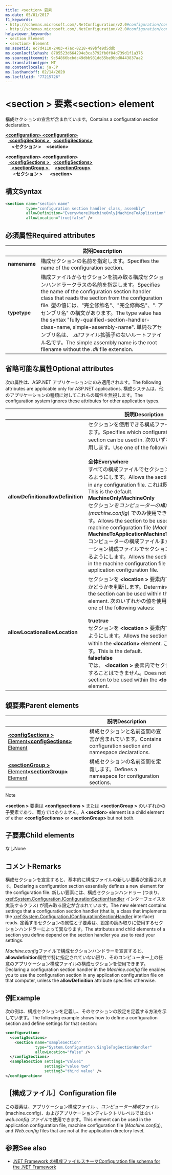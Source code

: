 ```yaml
---
title: <section> 要素
ms.date: 05/01/2017
f1_keywords:
- http://schemas.microsoft.com/.NetConfiguration/v2.0#configuration/configSections/section
- http://schemas.microsoft.com/.NetConfiguration/v2.0#configuration/configSections/sectionGroup/section
helpviewer_keywords:
- section Element
- <section> Element
ms.assetid: ec7d4110-2403-47ac-8218-499bfe9d5ddb
ms.openlocfilehash: 8785523d664294e3ca3792fb0f84d739d1f1a376
ms.sourcegitcommit: 9c54866bcbdc49dbb981dd55be9bbd0443837aa2
ms.translationtype: MT
ms.contentlocale: ja-JP
ms.lasthandoff: 02/14/2020
ms.locfileid: "77215726"
---
```

# <a name="section-element"></a><span data-ttu-id="5ec67-102">\<section > 要素</span><span class="sxs-lookup"><span data-stu-id="5ec67-102">\<section> element</span></span>

<span data-ttu-id="5ec67-103">構成セクションの宣言が含まれています。</span><span class="sxs-lookup"><span data-stu-id="5ec67-103">Contains a configuration section declaration.</span></span>

<span data-ttu-id="5ec67-104">[ **\<configuration>** ](configuration-element.md)</span><span class="sxs-lookup"><span data-stu-id="5ec67-104">[**\<configuration>**](configuration-element.md)</span></span>\
<span data-ttu-id="5ec67-105">&nbsp;&nbsp;[ **\<configSections >** ](configsections-element-for-configuration.md)</span><span class="sxs-lookup"><span data-stu-id="5ec67-105">&nbsp;&nbsp;[**\<configSections>**](configsections-element-for-configuration.md)</span></span>\
<span data-ttu-id="5ec67-106">&nbsp;&nbsp;&nbsp;&nbsp; **\<セクション >**</span><span class="sxs-lookup"><span data-stu-id="5ec67-106">&nbsp;&nbsp;&nbsp;&nbsp;**\<section>**</span></span>

<span data-ttu-id="5ec67-107">[ **\<configuration>** ](configuration-element.md)</span><span class="sxs-lookup"><span data-stu-id="5ec67-107">[**\<configuration>**](configuration-element.md)</span></span>\
<span data-ttu-id="5ec67-108">&nbsp;&nbsp;[ **\<configSections >** ](configsections-element-for-configuration.md)</span><span class="sxs-lookup"><span data-stu-id="5ec67-108">&nbsp;&nbsp;[**\<configSections>**](configsections-element-for-configuration.md)</span></span>\
<span data-ttu-id="5ec67-109">&nbsp;&nbsp;&nbsp;&nbsp;[ **\<sectionGroup >** ](sectiongroup-element-for-configsections.md)</span><span class="sxs-lookup"><span data-stu-id="5ec67-109">&nbsp;&nbsp;&nbsp;&nbsp;[**\<sectionGroup>**](sectiongroup-element-for-configsections.md)</span></span>\
<span data-ttu-id="5ec67-110">&nbsp;&nbsp;&nbsp;&nbsp;&nbsp;&nbsp;\<**セクション >**</span><span class="sxs-lookup"><span data-stu-id="5ec67-110">&nbsp;&nbsp;&nbsp;&nbsp;&nbsp;&nbsp;**\<section>**</span></span>

## <a name="syntax"></a><span data-ttu-id="5ec67-111">構文</span><span class="sxs-lookup"><span data-stu-id="5ec67-111">Syntax</span></span>

```xml
<section name="section name"
         type="configuration section handler class, assembly"
         allowDefinition="Everywhere|MachineOnly|MachineToApplication" 
         allowLocation="true|false" />
```

## <a name="required-attributes"></a><span data-ttu-id="5ec67-112">必須属性</span><span class="sxs-lookup"><span data-stu-id="5ec67-112">Required attributes</span></span>

|           | <span data-ttu-id="5ec67-113">説明</span><span class="sxs-lookup"><span data-stu-id="5ec67-113">Description</span></span> |
| --------- | ----------- |
| <span data-ttu-id="5ec67-114">**name**</span><span class="sxs-lookup"><span data-stu-id="5ec67-114">**name**</span></span>  | <span data-ttu-id="5ec67-115">構成セクションの名前を指定します。</span><span class="sxs-lookup"><span data-stu-id="5ec67-115">Specifies the name of the configuration section.</span></span> |
| <span data-ttu-id="5ec67-116">**type**</span><span class="sxs-lookup"><span data-stu-id="5ec67-116">**type**</span></span>  | <span data-ttu-id="5ec67-117">構成ファイルからセクションを読み取る構成セクションハンドラークラスの名前を指定します。</span><span class="sxs-lookup"><span data-stu-id="5ec67-117">Specifies the name of the configuration section handler class that reads the section from the configuration file.</span></span> <span data-ttu-id="5ec67-118">型の値には、"完全修飾名"、"完全修飾名"、". アセンブリ名" の構文があります。</span><span class="sxs-lookup"><span data-stu-id="5ec67-118">The type value has the syntax "fully-qualified-section-handler-class-name, simple-assembly-name".</span></span> <span data-ttu-id="5ec67-119">単純なアセンブリ名は、 *.dll*ファイル拡張子のないルートファイル名です。</span><span class="sxs-lookup"><span data-stu-id="5ec67-119">The simple assembly name is the root filename without the *.dll* file extension.</span></span> |

## <a name="optional-attributes"></a><span data-ttu-id="5ec67-120">省略可能な属性</span><span class="sxs-lookup"><span data-stu-id="5ec67-120">Optional attributes</span></span>

<span data-ttu-id="5ec67-121">次の属性は、ASP.NET アプリケーションにのみ適用されます。</span><span class="sxs-lookup"><span data-stu-id="5ec67-121">The following attributes are applicable only for ASP.NET applications.</span></span> <span data-ttu-id="5ec67-122">構成システムは、他のアプリケーションの種類に対してこれらの属性を無視します。</span><span class="sxs-lookup"><span data-stu-id="5ec67-122">The configuration system ignores these attributes for other application types.</span></span>

|                     | <span data-ttu-id="5ec67-123">説明</span><span class="sxs-lookup"><span data-stu-id="5ec67-123">Description</span></span> |
| ------------------- | ----------- |
| <span data-ttu-id="5ec67-124">**allowDefinition**</span><span class="sxs-lookup"><span data-stu-id="5ec67-124">**allowDefinition**</span></span> | <span data-ttu-id="5ec67-125">セクションを使用できる構成ファイルを指定します。</span><span class="sxs-lookup"><span data-stu-id="5ec67-125">Specifies which configuration file the section can be used in.</span></span> <span data-ttu-id="5ec67-126">次のいずれかの値を使用します。</span><span class="sxs-lookup"><span data-stu-id="5ec67-126">Use one of the following values:</span></span><br><br><span data-ttu-id="5ec67-127">**全体**</span><span class="sxs-lookup"><span data-stu-id="5ec67-127">**Everywhere**</span></span><br><span data-ttu-id="5ec67-128">すべての構成ファイルでセクションを使用できるようにします。</span><span class="sxs-lookup"><span data-stu-id="5ec67-128">Allows the section to be used in any configuration file.</span></span> <span data-ttu-id="5ec67-129">これは既定値です。</span><span class="sxs-lookup"><span data-stu-id="5ec67-129">This is the default.</span></span><br><span data-ttu-id="5ec67-130">**MachineOnly**</span><span class="sxs-lookup"><span data-stu-id="5ec67-130">**MachineOnly**</span></span><br><span data-ttu-id="5ec67-131">セクション*をコンピューターの構成ファイル (machine.config*) でのみ使用できるようにします。</span><span class="sxs-lookup"><span data-stu-id="5ec67-131">Allows the section to be used only in the machine configuration file (*Machine.config*).</span></span><br><span data-ttu-id="5ec67-132">**MachineToApplication**</span><span class="sxs-lookup"><span data-stu-id="5ec67-132">**MachineToApplication**</span></span><br><span data-ttu-id="5ec67-133">コンピューターの構成ファイルまたはアプリケーション構成ファイルでセクションを使用できるようにします。</span><span class="sxs-lookup"><span data-stu-id="5ec67-133">Allows the section to be used in the machine configuration file or the application configuration file.</span></span> |
| <span data-ttu-id="5ec67-134">**allowLocation**</span><span class="sxs-lookup"><span data-stu-id="5ec67-134">**allowLocation**</span></span>   | <span data-ttu-id="5ec67-135">セクションを **\<location >** 要素内で使用できるかどうかを判断します。</span><span class="sxs-lookup"><span data-stu-id="5ec67-135">Determines whether the section can be used within the **\<location>** element.</span></span> <span data-ttu-id="5ec67-136">次のいずれかの値を使用します。</span><span class="sxs-lookup"><span data-stu-id="5ec67-136">Use one of the following values:</span></span><br><br><span data-ttu-id="5ec67-137">**true**</span><span class="sxs-lookup"><span data-stu-id="5ec67-137">**true**</span></span><br><span data-ttu-id="5ec67-138">セクションを **\<location >** 要素内で使用できるようにします。</span><span class="sxs-lookup"><span data-stu-id="5ec67-138">Allows the section to be used within the **\<location>** element.</span></span> <span data-ttu-id="5ec67-139">これは既定値です。</span><span class="sxs-lookup"><span data-stu-id="5ec67-139">This is the default.</span></span><br><span data-ttu-id="5ec67-140">**false**</span><span class="sxs-lookup"><span data-stu-id="5ec67-140">**false**</span></span><br><span data-ttu-id="5ec67-141">では、 **\<location >** 要素内でセクションを使用することはできません。</span><span class="sxs-lookup"><span data-stu-id="5ec67-141">Does not allow the section to be used within the **\<location>** element.</span></span> |

## <a name="parent-elements"></a><span data-ttu-id="5ec67-142">親要素</span><span class="sxs-lookup"><span data-stu-id="5ec67-142">Parent elements</span></span>

|     | <span data-ttu-id="5ec67-143">説明</span><span class="sxs-lookup"><span data-stu-id="5ec67-143">Description</span></span> |
| --- | ----------- |
| [<span data-ttu-id="5ec67-144"> **\<configSections >** Element</span><span class="sxs-lookup"><span data-stu-id="5ec67-144">**\<configSections>** Element</span></span>](configsections-element-for-configuration.md) | <span data-ttu-id="5ec67-145">構成セクションと名前空間の宣言が含まれています。</span><span class="sxs-lookup"><span data-stu-id="5ec67-145">Contains configuration section and namespace declarations.</span></span> |
| [<span data-ttu-id="5ec67-146"> **\<sectionGroup >** Element</span><span class="sxs-lookup"><span data-stu-id="5ec67-146">**\<sectionGroup>** Element</span></span>](sectiongroup-element-for-configsections.md) | <span data-ttu-id="5ec67-147">構成セクションの名前空間を定義します。</span><span class="sxs-lookup"><span data-stu-id="5ec67-147">Defines a namespace for configuration sections.</span></span> |

> [!NOTE]
> <span data-ttu-id="5ec67-148">**\<section >** 要素は **\<configsections >** または **\<sectionGroup >** のいずれかの子要素であり、両方ではありません。</span><span class="sxs-lookup"><span data-stu-id="5ec67-148">A **\<section>** element is a child element of either **\<configSections>** or **\<sectionGroup>** but not both.</span></span>

## <a name="child-elements"></a><span data-ttu-id="5ec67-149">子要素</span><span class="sxs-lookup"><span data-stu-id="5ec67-149">Child elements</span></span>

<span data-ttu-id="5ec67-150">なし</span><span class="sxs-lookup"><span data-stu-id="5ec67-150">None</span></span>

## <a name="remarks"></a><span data-ttu-id="5ec67-151">コメント</span><span class="sxs-lookup"><span data-stu-id="5ec67-151">Remarks</span></span>

<span data-ttu-id="5ec67-152">構成セクションを宣言すると、基本的に構成ファイルの新しい要素が定義されます。</span><span class="sxs-lookup"><span data-stu-id="5ec67-152">Declaring a configuration section essentially defines a new element for the configuration file.</span></span> <span data-ttu-id="5ec67-153">新しい要素には、構成セクションハンドラー (つまり、<xref:System.Configuration.IConfigurationSectionHandler> インターフェイスを実装するクラス) が読み取る設定が含まれています。</span><span class="sxs-lookup"><span data-stu-id="5ec67-153">The new element contains settings that a configuration section handler (that is, a class that implements the <xref:System.Configuration.IConfigurationSectionHandler> interface) reads.</span></span> <span data-ttu-id="5ec67-154">定義するセクションの属性と子要素は、設定の読み取りに使用するセクションハンドラーによって異なります。</span><span class="sxs-lookup"><span data-stu-id="5ec67-154">The attributes and child elements of a section you define depend on the section handler you use to read your settings.</span></span>

<span data-ttu-id="5ec67-155">*Machine.config*ファイルで構成セクションハンドラーを宣言すると、 **allowdefinition**属性で特に指定されていない限り、そのコンピューター上の任意のアプリケーション構成ファイルの構成セクションを使用できます。</span><span class="sxs-lookup"><span data-stu-id="5ec67-155">Declaring a configuration section handler in the *Machine.config* file enables you to use the configuration section in any application configuration file on that computer, unless the **allowDefinition** attribute specifies otherwise.</span></span>

## <a name="example"></a><span data-ttu-id="5ec67-156">例</span><span class="sxs-lookup"><span data-stu-id="5ec67-156">Example</span></span>

<span data-ttu-id="5ec67-157">次の例は、構成セクションを定義し、そのセクションの設定を定義する方法を示しています。</span><span class="sxs-lookup"><span data-stu-id="5ec67-157">The following example shows how to define a configuration section and define settings for that section:</span></span>

```xml
<configuration>
  <configSections>
    <section name="sampleSection"
             type="System.Configuration.SingleTagSectionHandler" 
             allowLocation="false" />
  </configSections>
  <sampleSection setting1="Value1" 
                 setting2="value two" 
                 setting3="third value" />
</configuration>
```

## <a name="configuration-file"></a><span data-ttu-id="5ec67-158">［構成ファイル］</span><span class="sxs-lookup"><span data-stu-id="5ec67-158">Configuration file</span></span>

<span data-ttu-id="5ec67-159">この要素は、アプリケーション構成ファイル *、コンピューター構成*ファイル (machine.config)、およびアプリケーションディレクトリレベルでは*ない web.config ファイル*で使用できます。</span><span class="sxs-lookup"><span data-stu-id="5ec67-159">This element can be used in the application configuration file, machine configuration file (*Machine.config*), and *Web.config* files that are not at the application directory level.</span></span>

## <a name="see-also"></a><span data-ttu-id="5ec67-160">参照</span><span class="sxs-lookup"><span data-stu-id="5ec67-160">See also</span></span>

- [<span data-ttu-id="5ec67-161">.NET Framework の構成ファイルスキーマ</span><span class="sxs-lookup"><span data-stu-id="5ec67-161">Configuration file schema for the .NET Framework</span></span>](index.md)
